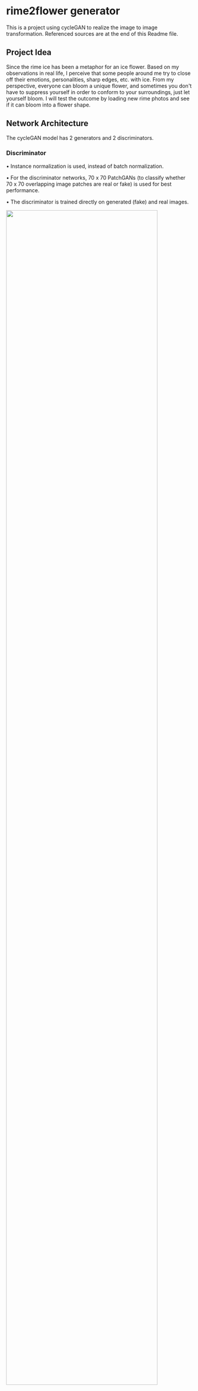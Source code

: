 # rime2flower generator

This is a project using cycleGAN to realize the image to image transformation. Referenced sources are at the end of this Readme file.

## Project Idea

Since the rime ice has been a metaphor for an ice flower. Based on my observations in real life, I perceive that some people around me try to close off their emotions, personalities, sharp edges, etc. with ice. From my perspective, everyone can bloom a unique flower, and sometimes you don't have to suppress yourself in order to conform to your surroundings, just let yourself bloom. I will test the outcome by loading new rime photos and see if it can bloom into a flower shape.

## Network Architecture
The cycleGAN model has 2 generators and 2 discriminators. 

### Discriminator

•	Instance normalization is used, instead of batch normalization. 

•	For the discriminator networks, 70 x 70 PatchGANs (to classify whether 70 x 70 overlapping image patches are real or fake) is used for best performance. 

•	The discriminator is trained directly on generated (fake) and real images.

<img src="https://git.arts.ac.uk/storage/user/709/files/6d498e9a-02f6-4fac-b426-3847a4ff7e41" width="90%"></img> 

### Generator

•	The generator uses resnet block, which concatenate the output with the input.

•	The model has 2 generator models:

1.Generator-A: Generates images for the first domain (flower paintings).

2.Generator-B: Generates images for the second domain (rime photos).

•	Inputs to generators come from the other domain:

Rime –-- Generator-A –-- Flower

Flower –-- Generator-B --- Rime

•	Each generator has a corresponding discriminator model (Discriminator A and B)

Flower --- Discriminator-A ---Real/Fake

Rime --- Generator-A (Generates Flower) --- Discriminator-A --- Real/Fake

Rime --- Discriminator-B ---Real/Fake

Flower --- Generator-B (Generates Rime) --- Discriminator-B --- Real/Fake

•	Cycle consistency: Generator models are trained to reproduce the original image. Use generates image as input to the corresponding generator model and compare the output image to the original image.

•	Identity mapping: When an image from the other domain is provided to the Generator, it is expected to generate the same image. The identity mapping loss helps preserve the color of the input photos.

<img src="https://git.arts.ac.uk/storage/user/709/files/cc5cdbb8-207d-41dd-8dfa-e0152a430f54" width="90%"></img>
<img src="https://git.arts.ac.uk/storage/user/709/files/3ae39fe4-15a7-4e3a-887e-a74f91b774c7" width="90%"></img> 

### Combine the models

*When loading the real samples, it is important to use ‘tanh’ which goes from -1 to 1 to scale the images.

#### Generator training
Generator is trained via the combined model to minimize 4 different losses.

1.Adversarial loss (L2 - MSE): Minimize the loss predicted by the discriminator for generated images marked as ‘real’

2.Identity loss (L1 - MAE): Output the source image just as it is without translation.

3.Cycle loss forward (L1 - MAE): Regeneration of a source image when used with the model (Rime to Flower).

4.Cycle loss backward (L1 - MAE): Regeneration of a source image when used with the model (Flower to Rime).

*MSE = Main Squared Error, MAE = Main Absolute Error

#### Discriminator training
•	Setting the label to 1: tell the discriminator the samples are real.

•	Setting the label to 0: tell the discriminator the samples are fake.

*Save the trained model to avoid repeating the training step each time running the code.

<img src="https://git.arts.ac.uk/storage/user/709/files/1cb1621d-0e2d-4fbd-a13a-2267a648e35a" width="90%"></img>

### Training
Load 50 images to each poolA and poolB as an input to discriminator.

For each iteration, generate X_realA (real flower), y_realA, X_realB (real rime), y_realB; X_fakeA (fake flower), y_fakeA, X_fakeB (fake rime), y_fakeB.

Update the images to the pool and train the model.

The generated results and models are saved every 500 epochs to record the progress. 


## Load Dataset & Train Model

Load images from dataset. Since I ran the code on GoogleColab, I connected the path to GoogleDrive to get the uploaded dataset which cotains the images.

testA: 168 flower paintings, testB: 168 rime photos, trainA: 1632 flower paintings, trainB: 992 rime photos

Once the images are loaded, the model could be trained. The trained models are saved as ‘g_model_AtoB_002500.h5’ and ‘g_model_BtoA_002500.h5’.

<img src="https://git.arts.ac.uk/storage/user/709/files/95b51998-18ee-43ee-b630-b9f52f93b810" width="90%"></img> 

Here are some test outputs.

<img src="https://git.arts.ac.uk/storage/user/709/files/9f4323b7-b49d-4df2-bb10-16129fade4e4" width="90%"></img>
<img src="https://git.arts.ac.uk/storage/user/709/files/fbb9a8fc-6690-4d91-b3fa-ed44514bbc72" width="90%"></img>

## Now it’s time to do some experiments with new images

These are some new rime photos I found online. By loading the images into the model, scaling them to 1 to -1, some beautiful outputs are generated.

<img src="https://git.arts.ac.uk/storage/user/709/files/e9d82f0b-f5b7-44a9-a59c-da1bbe49daae" width="90%"></img> 
<img src="https://git.arts.ac.uk/storage/user/709/files/b5dbae0d-b2c9-4bbd-8d92-9192cc8b96eb" width="90%"></img>

<img src="https://git.arts.ac.uk/storage/user/709/files/85ff2e7c-9e51-4f16-be6e-0df88ea08c27" width="30%"></img> <img src="https://git.arts.ac.uk/storage/user/709/files/70af4ae0-2047-45b7-9a42-195d5792f15b" width="30%"></img> <img src="https://git.arts.ac.uk/storage/user/709/files/b1b9264f-6dcd-4a96-ba26-f6bb1290b916" width="30%"></img> <img src="https://git.arts.ac.uk/storage/user/709/files/292e2862-2f28-4d33-b743-461d49e99744" width="30%"></img> <img src="https://git.arts.ac.uk/storage/user/709/files/1a66afc8-1772-4560-b52d-349e7fc1a38f" width="30%"></img> <img src="https://git.arts.ac.uk/storage/user/709/files/e785a610-487a-4abe-8850-9c484bbd3b0e" width="30%"></img> <img src="https://git.arts.ac.uk/storage/user/709/files/2f9659f5-320d-4683-8a8b-572b0422f921" width="30%"></img> <img src="https://git.arts.ac.uk/storage/user/709/files/770d2c43-f9ce-4acd-8851-f369a9f2493e" width="30%"></img> <img src="https://git.arts.ac.uk/storage/user/709/files/12c11946-9eed-4f74-9f24-17f01720870f" width="30%"></img> <img src="https://git.arts.ac.uk/storage/user/709/files/9d82b76f-3281-4246-a690-3c8d366a8795" width="30%"></img> <img src="https://git.arts.ac.uk/storage/user/709/files/867f10b5-e70e-43a4-a101-e6dc02898b8f" width="30%"></img> <img src="https://git.arts.ac.uk/storage/user/709/files/1f3690c0-8e38-4394-81e3-1ad3f7dd4a9b" width="30%"></img> 

## Evaluation Method

The performance of the project is evaluated based on both the generated image and the reconstructed image.

In terms of the AtoB model, the performance of the model can be assessed by comparing how well the generated images and the input flower paintings agree in terms of pattern colour and style. In this project, the generated images generally met this criterion and showed some surprising outputs.
Another evaluation criterion was the degree of reproduction by comparing the reconstructed images with the input rime photos. The closer the two are, the better the model performs. In this project again, the reconstructed images largely reproduced the colours of the original image and did not allow any stray colours to blend in, although the contrast was slightly higher than in the original image.

Overall, I think this project did a good job in terms of achieving the core idea and meeting the objectives.

## References

### Datasets

Wiki-Art : Visual Art Encyclopedia (folder: flower paintings)
https://www.kaggle.com/datasets/ipythonx/wikiart-gangogh-creating-art-gan

Weather Image Recognition (folder: rime)
https://www.kaggle.com/datasets/jehanbhathena/weather-dataset 


### Referenced code


instancenormalization.py 
      https://github.com/keras-team/keras-contrib/blob/master/keras_contrib/layers/normalization/instancenormalization.py

cycleGAN_model.py 
      https://github.com/bnsreenu/python_for_microscopists/blob/master/253_254_cycleGAN_monet2photo/254-cycleGAN_model.py

cycleGAN_monet2photo.py
      https://github.com/bnsreenu/python_for_microscopists/blob/master/253_254_cycleGAN_monet2photo/254-cycleGAN_monet2photo.py


### Tutorial
'A Gentle Introduction to CycleGAN for Image Translation'
      https://machinelearningmastery.com/what-is-cyclegan/

'Unpaired image to image translation​ using cycleGAN in keras'
      https://www.youtube.com/watch?v=2MSGnkir9ew


### Papers

'Image-to-Image Translation with Conditional Adversarial Networks'
      https://openaccess.thecvf.com/content_cvpr_2017/papers/Isola_Image-To-Image_Translation_With_CVPR_2017_paper.pdf

'Toward Realistic Image Compositing with Adversarial Learning'
      https://openaccess.thecvf.com/content_CVPR_2019/papers/Chen_Toward_Realistic_Image_Compositing_With_Adversarial_Learning_CVPR_2019_paper.pdf

